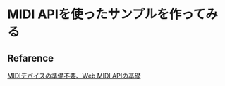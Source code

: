 # MIDI APIを使ったサンプルを作ってみる

## Refarence
[MIDIデバイスの準備不要、Web MIDI APIの基礎](https://html5experts.jp/ryoyakawai/16787/)
